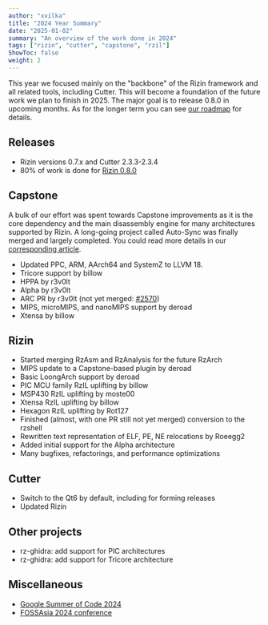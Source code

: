 ```yaml
---
author: "xvilka"
title: "2024 Year Summary"
date: "2025-01-02"
summary: "An overview of the work done in 2024"
tags: ["rizin", "cutter", "capstone", "rzil"]
ShowToc: false
weight: 2
---
```


This year we focused mainly on the "backbone" of the Rizin framework and all related tools, including Cutter. This will become a foundation of the future work we plan to finish in 2025. The major goal is to release 0.8.0 in upcoming months. As for the longer term you can see [our roadmap](https://rizin.re/roadmap/) for details.

## Releases

- Rizin versions 0.7.x and Cutter 2.3.3-2.3.4
- 80% of work is done for [Rizin 0.8.0](https://github.com/rizinorg/rizin/milestone/18)

## Capstone

A bulk of our effort was spent towards Capstone improvements as it is the core dependency and the main disassembly engine for many architectures supported by Rizin. A long-going project called Auto-Sync was finally merged and largely completed. You could read more details in our [corresponding article](https://rizin.re/posts/auto-sync/).

- Updated PPC, ARM, AArch64 and SystemZ to LLVM 18.
- Tricore support by billow
- HPPA by r3v0lt
- Alpha by r3v0lt
- ARC PR by r3v0lt (not yet merged: [#2570](https://github.com/capstone-engine/capstone/pull/2570))
- MIPS, microMIPS, and nanoMIPS support by deroad
- Xtensa by billow

## Rizin

- Started merging RzAsm and RzAnalysis for the future RzArch
- MIPS update to a Capstone-based plugin by deroad
- Basic LoongArch support by deroad
- PIC MCU family RzIL uplifting by billow
- MSP430 RzIL uplifting by moste00
- Xtensa RzIL uplifting by billow
- Hexagon RzIL uplifting by Rot127
- Finished (almost, with one PR still not yet merged) conversion to the rzshell
- Rewritten text representation of ELF, PE, NE relocations by Roeegg2
- Added initial support for the Alpha architecture
- Many bugfixes, refactorings, and performance optimizations

## Cutter

- Switch to the Qt6 by default, including for forming releases
- Updated Rizin

## Other projects

- rz-ghidra: add support for PIC architectures
- rz-ghidra: add support for Tricore architecture

## Miscellaneous

- [Google Summer of Code 2024](https://summerofcode.withgoogle.com/programs/2024/organizations/rizin)
- [FOSSAsia 2024 conference](https://eventyay.com/e/55d2a466/session/9017)
